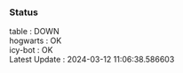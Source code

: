 ### Status


table : DOWN  
hogwarts : OK  
icy-bot : OK  
Latest Update : 2024-03-12 11:06:38.586603
